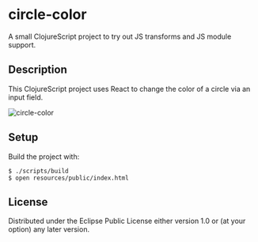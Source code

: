 # circle-color

A small ClojureScript project to try out JS transforms and JS module support.

## Description

This ClojureScript project uses React to change the color of a circle via an input field.

![circle-color](http://g.recordit.co/bKpr6f7FHT.gif)

## Setup

Build the project with:

```
$ ./scripts/build
$ open resources/public/index.html
```

## License

Distributed under the Eclipse Public License either version 1.0 or (at your option) any later version.
